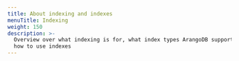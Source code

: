 ```yaml
---
title: About indexing and indexes
menuTitle: Indexing
weight: 150
description: >-
  Overview over what indexing is for, what index types ArangoDB supports, and
  how to use indexes
---
```

